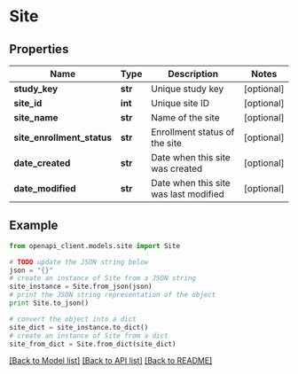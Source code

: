 # Site


## Properties
Name | Type | Description | Notes
------------ | ------------- | ------------- | -------------
**study_key** | **str** | Unique study key | [optional] 
**site_id** | **int** | Unique site ID | [optional] 
**site_name** | **str** | Name of the site | [optional] 
**site_enrollment_status** | **str** | Enrollment status of the site | [optional] 
**date_created** | **str** | Date when this site was created | [optional] 
**date_modified** | **str** | Date when this site was last modified | [optional] 

## Example

```python
from openapi_client.models.site import Site

# TODO update the JSON string below
json = "{}"
# create an instance of Site from a JSON string
site_instance = Site.from_json(json)
# print the JSON string representation of the object
print Site.to_json()

# convert the object into a dict
site_dict = site_instance.to_dict()
# create an instance of Site from a dict
site_from_dict = Site.from_dict(site_dict)
```
[[Back to Model list]](../README.md#documentation-for-models) [[Back to API list]](../README.md#documentation-for-api-endpoints) [[Back to README]](../README.md)


